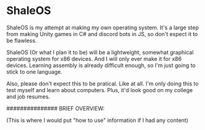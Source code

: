 # ShaleOS
ShaleOS is my attempt at making my own operating system. It's a large step from making Unity games in C# and discord bots in JS, so don't expect it to be flawless.

ShaleOS (Or what I plan it to be) will be a lightweight, somewhat graphical operating system for x86 devices. And I will only ever make it for x86 devices. Learning assembly is already difficult enough, so I'm
just going to stick to one language.

Also, please don't expect this to be pratical. Like at all. I'm only doing this to test myself and learn about computers. Plus, it'd look good on my college and job resumes.

###############
BRIEF OVERVIEW:

(This is where I would put "how to use" information if I had any content)
